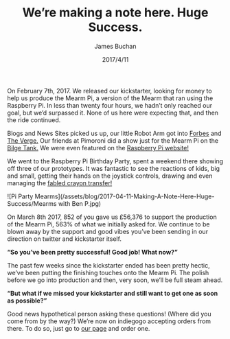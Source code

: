 ﻿---
title: We’re making a note here. Huge Success.
author: James Buchan
date: 2017/4/11
layout: post
---

On February 7th, 2017. We released our kickstarter, looking for money to help us produce the Mearm Pi, a version of the Mearm that ran using the Raspberry Pi. In less than twenty four hours, we hadn’t only reached our goal, but we’d surpassed it. None of us here were expecting that, and then the ride continued.

Blogs and News Sites picked us up, our little Robot Arm got into [Forbes](https://www.forbes.com/sites/johnkoetsier/2017/02/08/this-raspberry-pi-powered-robot-arm-beat-its-kickstarter-funding-goal-in-2-days/#59acf9f62491) and [The Verge.](http://www.theverge.com/circuitbreaker/2017/2/21/14682772/mearm-pi-robot-arm-kit-raspberry-kickstarter) Our friends at Pimoroni did a show just for the Mearm Pi on the [Bilge Tank.](https://www.youtube.com/watch?v=TaO_DNYGu1s) We were even featured on the [Raspberry Pi website!](https://www.raspberrypi.org/blog/mearm-pi/)

We went to the Raspberry Pi Birthday Party, spent a weekend there showing off three of our prototypes. It was fantastic to see the reactions of kids, big and small, getting their hands on the joystick controls, drawing and even managing the [fabled crayon transfer!](https://www.youtube.com/watch?v=r82lIfL-9zs) 

![Pi Party Mearms](/assets/blog/2017-04-11-Making-A-Note-Here-Huge-Success/Mearms with Ben P.jpg)

On March 8th 2017, 852 of you gave us £56,376 to support the production of the Mearm Pi, 563% of what we initially asked for. We continue to be blown away by the support and good vibes you’ve been sending in our direction on twitter and kickstarter itself. 

**“So you’ve been pretty successful! Good job! What now?”**

The past few weeks since the kickstarter ended has been pretty hectic, we’ve been putting the finishing touches onto the Mearm Pi. The polish before we go into production and then, very soon, we’ll be full steam ahead.

**“But what if we missed your kickstarter and still want to get one as soon as possible?”** 

Good news hypothetical person asking these questions! (Where did you come from by the way?) We’re now on indiegogo accepting orders from there. To do so, just go to [our page](https://www.indiegogo.com/projects/mearm-pi-a-robot-arm-anyone-can-build-education#/) and order one.